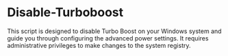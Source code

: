# Disable-Turboboost
This script is designed to disable Turbo Boost on your Windows system and guide you through configuring the advanced power settings. It requires administrative privileges to make changes to the system registry.
